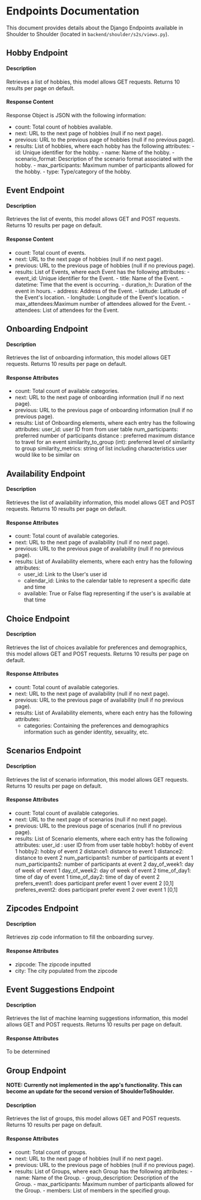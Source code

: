# Endpoints Documentation

This document provides details about the Django Endpoints available in Shoulder to Shoulder (located in `backend/shoulder/s2s/views.py`).

<!-- 
Missing:
HobbyTypeViewSet , ProfilesViewSet, CreateUserViewSet, UserViewSet, LoginViewSet, ApplicationTokenViewSet, UserEventsViewSet, SuggestionResultsViewSet, PanelUserPreferencesViewSet, PanelEventViewSet, PanelScenarioViewSet -->

## Hobby Endpoint

#### Description
Retrieves a list of hobbies, this model allows GET requests. Returns 10 results per page on default.

#### Response Content 
Response Object is JSON with the following information:

- count: Total count of hobbies available.
- next: URL to the next page of hobbies (null if no next page).
- previous: URL to the previous page of hobbies (null if no previous page).
- results: List of hobbies, where each hobby has the following attributes:
        - id: Unique identifier for the hobby.
        - name: Name of the hobby.
        - scenario_format: Description of the scenario format associated with the hobby.
        - max_participants: Maximum number of participants allowed for the hobby.
        - type: Type/category of the hobby.


## Event Endpoint

#### Description
Retrieves the list of events, this model allows GET and POST requests. Returns 10 results per page on default.

#### Response Content 
- count: Total count of events.
- next: URL to the next page of hobbies (null if no next page).
- previous: URL to the previous page of hobbies (null if no previous page).
- results: List of Events, where each Event has the following attributes:
        - event_id: Unique identifier for the Event.
        - title: Name of the Event.
        - datetime: Time that the event is occurring.
        - duration_h: Duration of the event in hours.
        - address: Address of the Event.
        - latitude: Latitude of the Event's location.
        - longitude: Longitude of the Event's location.
        - max_attendees:Maximum number of attendees allowed for the Event.
        - attendees: List of attendees for the Event.



## Onboarding Endpoint

#### Description
Retrieves the list of onboarding information, this model allows GET requests. Returns 10 results per page on default.

#### Response Attributes 
- count: Total count of available categories.
- next: URL to the next page of onboarding information (null if no next page).
- previous: URL to the previous page of onboarding information (null if no previous page).
- results: List of Onboarding elements, where each entry has the following attributes:
        user_id: user ID from from user table
        num_participants: preferred number of participants
        distance : preferred maximum distance to travel for an event
        similarity_to_group (int): preferred level of similarity to group
        similarity_metrics: string of list including characteristics user would like to be similar on 


## Availability Endpoint


#### Description
Retrieves the list of availability information, this model allows GET and POST requests. Returns 10 results per page on default.

#### Response Attributes 

- count: Total count of available categories.
- next: URL to the next page of availability (null if no next page).
- previous: URL to the previous page of availability (null if no previous page).
- results: List of Availability elements, where each entry has the following attributes:
    - user_id: Link to the User's user id
    - calendar_id: Links to the calendar table to represent a specific date and time 
    - available: True or False flag representing if the user's is available at that time


## Choice Endpoint

#### Description
Retrieves the list of choices available for preferences and demographics, this model allows GET and POST requests. Returns 10 results per page on default.

#### Response Attributes 
- count: Total count of available categories.
- next: URL to the next page of availability (null if no next page).
- previous: URL to the previous page of availability (null if no previous page).
- results: List of Availability elements, where each entry has the following attributes:
    - categories: Containing the preferences and demographics information such as gender identity, sexuality, etc.


## Scenarios Endpoint

#### Description
Retrieves the list of scenario information, this model allows GET requests. Returns 10 results per page on default.

#### Response Attributes 
- count: Total count of available categories.
- next: URL to the next page of scenarios (null if no next page).
- previous: URL to the previous page of scenarios (null if no previous page).
- results: List of Scenario elements, where each entry has the following attributes:
        user_id : user ID from from user table
        hobby1: hobby of event 1
        hobby2: hobby of event 2
        distance1: distance to event 1
        distance2: distance to event 2
        num_participants1: number of participants at event 1
        num_participants2: number of participants at event 2
        day_of_week1: day of week of event 1
        day_of_week2: day of week of event 2
        time_of_day1: time of day of event 1
        time_of_day2: time of day of event 2
        prefers_event1: does participant prefer event 1 over event 2 [0,1]
        preferes_event2: does participant prefer event 2 over event 1 [0,1]


## Zipcodes Endpoint

#### Description
Retrieves zip code information to fill the onboarding survey.

#### Response Attributes 
- zipcode: The zipcode inputted
- city: The city populated from the zipcode


## Event Suggestions Endpoint

#### Description
Retrieves the list of machine learning suggestions information, this model allows GET and POST requests. Returns 10 results per page on default.

#### Response Attributes 
To be determined


## Group Endpoint

__NOTE: Currently not implemented in the app's functionality. This can become an update for the second version of ShoulderToShoulder.__

#### Description
Retrieves the list of groups, this model allows GET and POST requests. Returns 10 results per page on default.

#### Response Attributes 
- count: Total count of groups.
- next: URL to the next page of hobbies (null if no next page).
- previous: URL to the previous page of hobbies (null if no previous page).
- results: List of Groups, where each Group has the following attributes:
        - name: Name of the Group.
        - group_description: Description of the Group.
        - max_participants: Maximum number of participants allowed for the Group.
        - members: List of members in the specified group.
